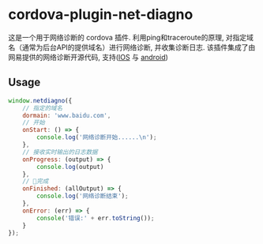 # cordova-plugin-net-diagno

这是一个用于网络诊断的 cordova 插件. 利用ping和traceroute的原理, 
对指定域名（通常为后台API的提供域名）进行网络诊断, 并收集诊断日志. 
该插件集成了由网易提供的网络诊断开源代码, 
支持([IOS](https://github.com/Lede-Inc/LDNetDiagnoService_IOS) 
与 [android](https://github.com/Lede-Inc/LDNetDiagnoService_Android))

## Usage

```js
window.netdiagno({ 
    // 指定的域名
    dormain: 'www.baidu.com', 
    // 开始
    onStart: () => {
        console.log('网络诊断开始......\n');
    },
    // 接收实时输出的日志数据
    onProgress: (output) => {
        console.log(output)
    },
    // 完成
    onFinished: (allOutput) => {
        console.log('网络诊断结束');
    },
    onError: (err) => {
        console('错误:' + err.toString());
    }
});
```
